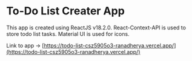 # To-Do List Creater App

This app is created using ReactJS v18.2.0.
React-Context-API is used to store todo list tasks.
Material UI is used for icons.

Link to app -> [https://todo-list-csz5905o3-ranadherya.vercel.app/](https://todo-list-csz5905o3-ranadherya.vercel.app/)